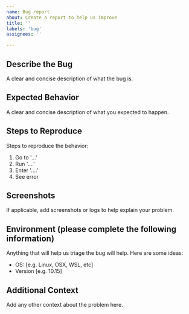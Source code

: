 ```yaml
---
name: Bug report
about: Create a report to help us improve
title: ''
labels: 'bug'
assignees: ''

---
```


## Describe the Bug
A clear and concise description of what the bug is.

## Expected Behavior
A clear and concise description of what you expected to happen.

## Steps to Reproduce
Steps to reproduce the behavior:
1. Go to '...'
2. Run '....'
3. Enter '....'
4. See error

## Screenshots
If applicable, add screenshots or logs to help explain your problem.

## Environment (please complete the following information)

Anything that will help us triage the bug will help. Here are some ideas:
- OS: [e.g. Linux, OSX, WSL, etc]
- Version [e.g. 10.15]

## Additional Context
Add any other context about the problem here.